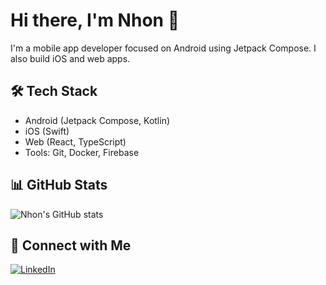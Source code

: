 # Hi there, I'm Nhon 👋

I'm a mobile app developer focused on Android using Jetpack Compose. I also build iOS and web apps.

## 🛠️ Tech Stack
- Android (Jetpack Compose, Kotlin)
- iOS (Swift)
- Web (React, TypeScript)
- Tools: Git, Docker, Firebase

## 📊 GitHub Stats
![Nhon's GitHub stats](https://github-readme-stats.vercel.app/api?username=nhonnq&show_icons=true)

## 🔗 Connect with Me
[![LinkedIn](https://img.shields.io/badge/LinkedIn-blue?style=for-the-badge&logo=linkedin)]([https://linkedin.com/in/nhondev](https://www.linkedin.com/in/nhon-nguyen-5b013a157/))


<!--
**nhonnq/nhonnq** is a ✨ _special_ ✨ repository because its `README.md` (this file) appears on your GitHub profile.

Here are some ideas to get you started:

- 🔭 I’m currently working on ...
- 🌱 I’m currently learning ...
- 👯 I’m looking to collaborate on ...
- 🤔 I’m looking for help with ...
- 💬 Ask me about ...
- 📫 How to reach me: ...
- 😄 Pronouns: ...
- ⚡ Fun fact: ...
-->
